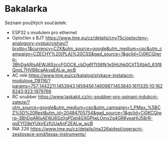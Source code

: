 # Bakalarka
Seznam použitých součástek:
* ESP32 s modulem pro ethernet
* Optočlen s BJT
https://www.tme.eu/cz/details/cny75c/optocleny-analogovy-vystup/vishay/?brutto=1&currency=CZK&utm_source=google&utm_medium=cpc&utm_campaign=CZECHY%20[PLA]%20CSS&gad_source=1&gclid=Cj0KCQjwrp-3BhDgARIsAEWJ6SzccFGOC6_cbDg6f7tS6fk1eSHUhk0CitT5Xbk0_63f8QnpL7HVB8caAkvaEALw_wcB
* AC relé 
https://www.tme.eu/cz/katalog/stykace-instalacni-modulove_118116/?params=757:1442211,1453943,1459456,1460987,1453840,1611335;10:1628243;923:1979766
* RC snubber
https://www.laskakit.cz/rc-snubber-pro-spinani-indukcni-zateze/?utm_source=google&utm_medium=cpc&utm_campaign=1_PMax_%5BCZ%5D%20Rest&utm_id=20484705754&gad_source=1&gclid=Cj0KCQjwrp-3BhDgARIsAEWJ6Sz0gPDeI4GXGPIwLOmx2g4GR6yeaHlJ58rR-qsEYf28eYUkjrEzfUUaAnF2EALw_wcB
* INA 226
https://www.tme.eu/cz/details/ina226aidgst/operacni-zesilovace-smd/texas-instruments/
